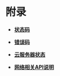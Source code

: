 # 附录<a name="ecs_08_0001"></a>

-   **[状态码](状态码.md)**  

-   **[错误码](错误码.md)**  

-   **[云服务器状态](云服务器状态.md)**  

-   **[网络相关API说明](网络相关API说明.md)**  


